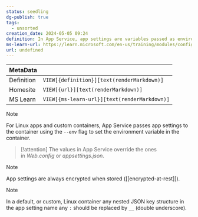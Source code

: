 ```yaml
---
status: seedling
dg-publish: true
tags:
  - unsorted
creation_date: 2024-05-05 09:24
definition: In App Service, app settings are variables passed as environment variables to the application code.
ms-learn-url: https://learn.microsoft.com/en-us/training/modules/configure-web-app-settings/2-configure-application-settings
url: undefined
---
```


| MetaData   |                                              |
| ---------- | -------------------------------------------- |
| Definition | `VIEW[{definition}][text(renderMarkdown)]`   |
| Homesite   | `VIEW[{url}][text(renderMarkdown)]`          |
| MS Learn   | `VIEW[{ms-learn-url}][text(renderMarkdown)]` |


> [!note] 
> For Linux apps and custom containers, App Service passes app settings to the container using the `--env` flag to set the environment variable in the container.


> [!attention] 
> The values in App Service override the ones in _Web.config_ or _appsettings.json_.


> [!note]
> App settings are always encrypted when stored ([[encrypted-at-rest]]).


> [!Note] 
> In a default, or custom, Linux container any nested JSON key structure in the app setting name any `:` should be replaced by `__` (double underscore).


